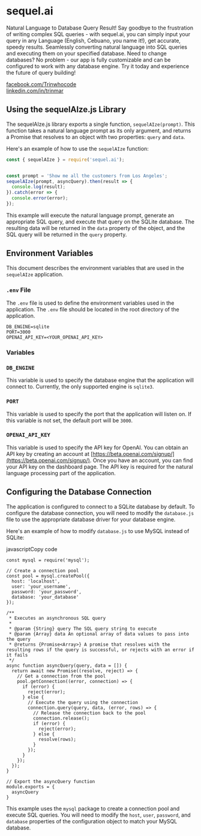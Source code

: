 # sequel.ai

Natural Language to Database Query Result! Say goodbye to the frustration of writing complex SQL queries - with sequel.ai, you can simply input your query in any Language (English, Cebuano, you name it!), get accurate, speedy results. Seamlessly converting natural language into SQL queries and executing them on your specified database. Need to change databases? No problem - our app is fully customizable and can be configured to work with any database engine. Try it today and experience the future of query building!

[facebook.com/Trinwhocode](https://www.facebook.com/Trinwhocode)  
[linkedin.com/in/trinmar](https://www.linkedin.com/in/trinmar)

## Using the sequelAIze.js Library

The sequelAIze.js library exports a single function, `sequelAIze(prompt)`. This function takes a natural language prompt as its only argument, and returns a Promise that resolves to an object with two properties: `query` and `data`.

Here's an example of how to use the `sequelAIze` function:


```javascript
const { sequelAIze } = require('sequel.ai');


const prompt = 'Show me all the customers from Los Angeles';
sequelAIze(prompt, asyncQuery).then(result => {
  console.log(result);
}).catch(error => {
  console.error(error);
});
``` 

This example will execute the natural language prompt, generate an appropriate SQL query, and execute that query on the SQLite database. The resulting data will be returned in the `data` property of the object, and the SQL query will be returned in the `query` property.

## Environment Variables

This document describes the environment variables that are used in the `sequelAIze` application.

### `.env` File

The `.env` file is used to define the environment variables used in the application. The `.env` file should be located in the root directory of the application.

```dotenv
DB_ENGINE=sqlite
PORT=3000
OPENAI_API_KEY=<YOUR_OPENAI_API_KEY>
``` 

### Variables

### `DB_ENGINE`

This variable is used to specify the database engine that the application will connect to. Currently, the only supported engine is `sqlite3`.

### `PORT`

This variable is used to specify the port that the application will listen on. If this variable is not set, the default port will be `3000`.

### `OPENAI_API_KEY`

This variable is used to specify the API key for OpenAI. You can obtain an API key by creating an account at [https://beta.openai.com/signup/](https://beta.openai.com/signup/). Once you have an account, you can find your API key on the dashboard page. The API key is required for the natural language processing part of the application.

## Configuring the Database Connection

The application is configured to connect to a SQLite database by default. To configure the database connection, you will need to modify the `database.js` file to use the appropriate database driver for your database engine.

Here's an example of how to modify `database.js` to use MySQL instead of SQLite:

javascriptCopy code

```javascript// Import the MySQL module
const mysql = require('mysql');

// Create a connection pool
const pool = mysql.createPool({
  host: 'localhost',
  user: 'your_username',
  password: 'your_password',
  database: 'your_database'
});

/**
 * Executes an asynchronous SQL query
 * 
 * @param {String} query The SQL query string to execute
 * @param {Array} data An optional array of data values to pass into the query
 * @returns {Promise<Array>} A promise that resolves with the resulting rows if the query is successful, or rejects with an error if it fails
 */
async function asyncQuery(query, data = []) {
  return await new Promise((resolve, reject) => {
    // Get a connection from the pool
    pool.getConnection((error, connection) => {
      if (error) {
        reject(error);
      } else {
        // Execute the query using the connection
        connection.query(query, data, (error, rows) => {
          // Release the connection back to the pool
          connection.release();
          if (error) {
            reject(error);
          } else {
            resolve(rows);
          }
        });
      }
    });
  });
}

// Export the asyncQuery function
module.exports = {
  asyncQuery
}
``` 

This example uses the `mysql` package to create a connection pool and execute SQL queries. You will need to modify the `host`, `user`, `password`, and `database` properties of the configuration object to match your MySQL database.